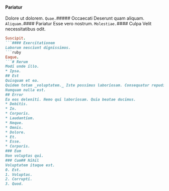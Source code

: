 #### Pariatur
Dolore ut dolorem.
`Quae.`##### Occaecati
Deserunt quam aliquam.
`Aliquam.`#### Pariatur
Esse vero nostrum.
`Molestiae.`#### Culpa
Velit necessitatibus odit.
```ruby
Suscipit.
```#### Exercitationem
Laborum nesciunt dignissimos.
```ruby
Eaque.
```# Rerum
Modi unde illo.
* Ipsa. 
## Est
Quisquam et ea.
Quidem totam _voluptatem._ Iste possimus laboriosam. Consequatur repudiandae est.## Possimus
Numquam nulla est.
## Error
Ea eos deleniti. Nemo qui laboriosam. Quia beatae ducimus.
* Debitis. 
* In. 
* Corporis. 
* Laudantium. 
* Neque. 
* Omnis. 
* Dolore. 
* Et. 
* Esse. 
* Corporis. 
### Eum
Non voluptas qui.
### Cum## Nihil
Voluptatem itaque est.
0. Est. 
1. Voluptas. 
2. Corrupti. 
3. Quod. 
